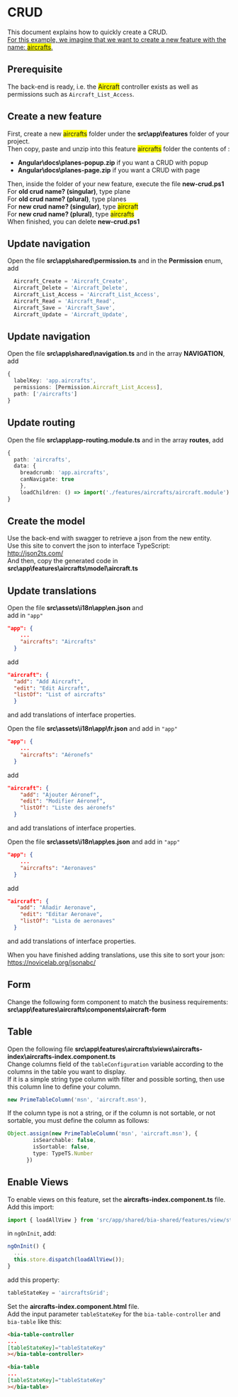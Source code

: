 # CRUD
This document explains how to quickly create a CRUD.   
<u>For this example, we imagine that we want to create a new feature with the name: <span style="background-color:yellow">aircrafts</span>.   </u>

## Prerequisite
The back-end is ready, i.e. the <span style="background-color:yellow">Aircraft</span> controller exists as well as permissions such as `Aircraft_List_Access`.

## Create a new feature
First, create a new <span style="background-color:yellow">aircrafts</span> folder under the **src\app\features** folder of your project.   
Then copy, paste and unzip into this feature <span style="background-color:yellow">aircrafts</span> folder the contents of :
* **Angular\docs\planes-popup.zip** if you want a CRUD with popup
* **Angular\docs\planes-page.zip** if you want a CRUD with page

Then, inside the folder of your new feature, execute the file **new-crud.ps1**   
For **old crud name? (singular)**, type plane   
For **old crud name? (plural)**, type planes   
For **new crud name? (singular)**, type <span style="background-color:yellow">aircraft</span>   
For **new crud name? (plural)**, type <span style="background-color:yellow">aircrafts</span>   
When finished, you can delete **new-crud.ps1**   

## Update navigation
Open the file **src\app\shared\permission.ts** and in the **Permission** enum, add
```typescript
  Aircraft_Create = 'Aircraft_Create',
  Aircraft_Delete = 'Aircraft_Delete',
  Aircraft_List_Access = 'Aircraft_List_Access',
  Aircraft_Read = 'Aircraft_Read',
  Aircraft_Save = 'Aircraft_Save',
  Aircraft_Update = 'Aircraft_Update',
```

## Update navigation
Open the file **src\app\shared\navigation.ts** and in the array **NAVIGATION**, add 
```typescript
{
  labelKey: 'app.aircrafts',
  permissions: [Permission.Aircraft_List_Access],
  path: ['/aircrafts']
}
```
## Update routing
Open the file **src\app\app-routing.module.ts** and in the array **routes**, add 
```typescript
{
  path: 'aircrafts',
  data: {
    breadcrumb: 'app.aircrafts',
    canNavigate: true
    },
    loadChildren: () => import('./features/aircrafts/aircraft.module').then((m) => m.AircraftModule)
}
```
## Create the model
Use the back-end with swagger to retrieve a json from the new entity.   
Use this site to convert the json to interface TypeScript:   
http://json2ts.com/   
And then, copy the generated code in **src\app\features\aircrafts\model\aircraft.ts**

## Update translations
Open the file **src\assets\i18n\app\en.json** and   
add in `"app"`
```json
"app": {
    ...
    "aircrafts": "Aircrafts"
  }
```
add
```json
"aircraft": {
  "add": "Add Aircraft",
  "edit": "Edit Aircraft",
  "listOf": "List of aircrafts"
  }
```
and add translations of interface properties.

Open the file **src\assets\i18n\app\fr.json** and
add in `"app"`
```json
"app": {
    ...
    "aircrafts": "Aéronefs"
  }
```
add
```json
"aircraft": {
    "add": "Ajouter Aéronef",
    "edit": "Modifier Aéronef",
    "listOf": "Liste des aéronefs"
  }
```
and add translations of interface properties.

Open the file **src\assets\i18n\app\es.json** and
add in `"app"`
```json
"app": {
    ...
    "aircrafts": "Aeronaves"
  }
```
add
```json
"aircraft": {
   "add": "Añadir Aeronave",
    "edit": "Editar Aeronave",
    "listOf": "Lista de aeronaves"
  }
```
and add translations of interface properties.

When you have finished adding translations, use this site to sort your json:
https://novicelab.org/jsonabc/

## Form
Change the following form component to match the business requirements:
**src\app\features\aircrafts\components\aircraft-form**

## Table
Open the following file **src\app\features\aircrafts\views\aircrafts-index\aircrafts-index.component.ts**   
Change columns field of the `tableConfiguration` variable according to the columns in the table you want to display.   
If it is a simple string type column with filter and possible sorting, then use this column line to define your column.
```typescript
new PrimeTableColumn('msn', 'aircraft.msn'),
```
If the column type is not a string, or if the column is not sortable, or not sortable, you must define the column as follows: 
```typescript
Object.assign(new PrimeTableColumn('msn', 'aircraft.msn'), {
        isSearchable: false,
        isSortable: false,
        type: TypeTS.Number
      })
```

## Enable Views

To enable views on this feature, set the **aircrafts-index.component.ts** file.  
Add this import:
```typescript
import { loadAllView } from 'src/app/shared/bia-shared/features/view/store/views-actions';
```
in `ngOnInit`, add:
```typescript
ngOnInit() {
  ...
  this.store.dispatch(loadAllView());
}
```
add this property:
```typescript
tableStateKey = 'aircraftsGrid';
```
Set the **aircrafts-index.component.html** file.  
Add the input parameter `tableStateKey` for the `bia-table-controller` and `bia-table` like this:

```html
<bia-table-controller
...
[tableStateKey]="tableStateKey"
></bia-table-controller>
```

```html
<bia-table
...
[tableStateKey]="tableStateKey"
></bia-table>
```

